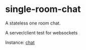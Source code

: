 # single-room-chat

A stateless one room chat.

A server/client test for websockets 

Instance: [chat](http://lambdasistemi.net/public/Chat)
